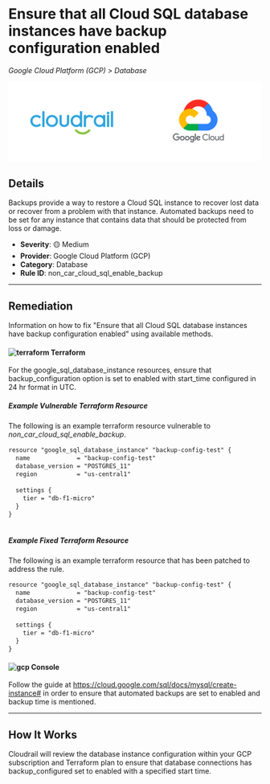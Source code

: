# Ensure that all Cloud SQL database instances have backup configuration enabled

*Google Cloud Platform (GCP) > Database*

![Cloudrail and Google Cloud Platform (GCP) logos](../images/cloudrail_gcp.png)

## Details
Backups provide a way to restore a Cloud SQL instance to recover lost data or recover from a problem with that instance. Automated backups need to be set for any instance that contains data that should be protected from loss or damage.

- **Severity**: 🟡 Medium
- **Provider**: Google Cloud Platform (GCP)
- **Category**: Database
- **Rule ID**: non_car_cloud_sql_enable_backup

---

## Remediation
Information on how to fix "Ensure that all Cloud SQL database instances have backup configuration enabled" using available methods.


####  <img src="../_media/emojis/terraform.png" alt="terraform" width="20"/>  Terraform
For the google_sql_database_instance resources, ensure that backup_configuration option is set to enabled with start_time configured in 24 hr format in UTC.



##### Example Vulnerable Terraform Resource
The following is an example terraform resource vulnerable to *non_car_cloud_sql_enable_backup*.
```hcl
resource "google_sql_database_instance" "backup-config-test" {
  name             = "backup-config-test"
  database_version = "POSTGRES_11"
  region           = "us-central1"

  settings {
    tier = "db-f1-micro"
  }
}


```



##### Example Fixed Terraform Resource
The following is an example terraform resource that has been patched to address the rule.
```hcl
resource "google_sql_database_instance" "backup-config-test" {
  name             = "backup-config-test"
  database_version = "POSTGRES_11"
  region           = "us-central1"

  settings {
    tier = "db-f1-micro"
  }
}

```







####  <img src="../_media/emojis/gcp.png" alt="gcp" width="20"/> Console
Follow the guide at <https://cloud.google.com/sql/docs/mysql/create-instance#>  in order to ensure that automated backups are set to enabled and backup time is mentioned.




---

## How It Works
Cloudrail will review the database instance configuration within your GCP subscription and Terraform plan to ensure that database connections has backup_configured set to enabled with a specified start time.